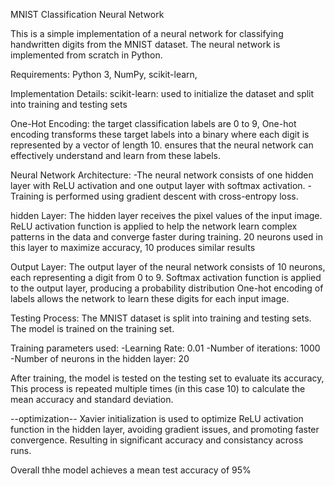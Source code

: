 MNIST Classification Neural Network

This is a simple implementation of a neural network for classifying handwritten digits from the MNIST dataset. The neural network is implemented from scratch in Python.

Requirements:
Python 3,
NumPy,
scikit-learn,

Implementation Details:
scikit-learn: used to initialize the dataset and split into training and testing sets

One-Hot Encoding:
the target classification labels are 0 to 9,
One-hot encoding transforms these target labels into a binary where each digit is represented by a vector of length 10.
ensures that the neural network can effectively understand and learn from these labels.

Neural Network Architecture:
-The neural network consists of one hidden layer with ReLU activation and one output layer with softmax activation.
-Training is performed using gradient descent with cross-entropy loss.


hidden Layer:
The hidden layer receives the pixel values of the input image.
ReLU activation function is applied to help the network learn complex patterns in the data and converge faster during training.
20 neurons used in this layer to maximize accuracy, 10 produces similar results

Output Layer:
The output layer of the neural network consists of 10 neurons, each representing a digit from 0 to 9.
Softmax activation function is applied to the output layer, producing a probability distribution 
One-hot encoding of labels allows the network to learn these digits for each input image.


Testing Process:
The MNIST dataset is split into training and testing sets.
The model is trained on the training set.

Training parameters used:
-Learning Rate: 0.01
-Number of iterations: 1000
-Number of neurons in the hidden layer: 20

After training, the model is tested on the testing set to evaluate its accuracy,
This process is repeated multiple times (in this case 10) to calculate the mean accuracy and standard deviation.

--optimization--
Xavier initialization is used to optimize ReLU activation function in the hidden layer, avoiding gradient issues, and promoting faster convergence.
Resulting in significant accuracy and consistancy across runs.

Overall thhe model achieves a mean test accuracy of 95%
